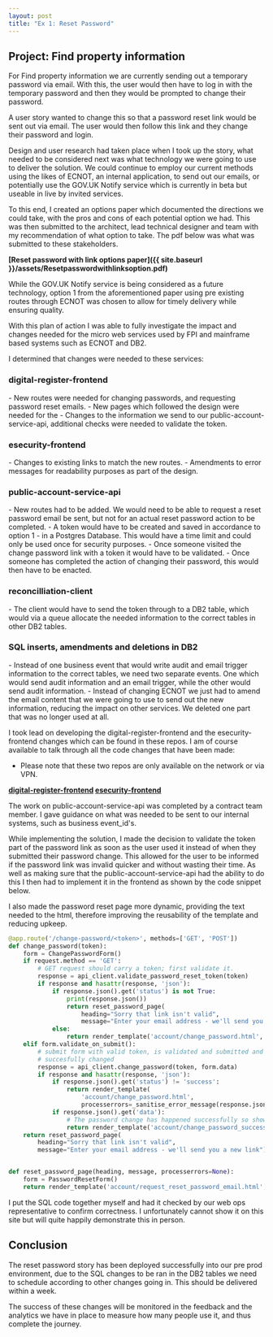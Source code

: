 ```yaml
---
layout: post
title: "Ex 1: Reset Password"
---
```


<h2>Project: Find property information</h2>

For Find property information we are currently sending out a temporary password via email.  With this, the user would then have to log in with the temporary password and then they would be prompted to change their password.

A user story wanted to change this so that a password reset link would be sent out via email.  The user would then follow this link and they change their password and login.

Design and user research had taken place when I took up the story, what needed to be considered next was what technology we were going to use to deliver the solution.  We could continue to employ our current methods using the likes of ECNOT, an internal application, to send out our emails, or potentially use the GOV.UK Notify service which is currently in beta but useable in live by invited services.

To this end, I created an options paper which documented the directions we could take, with the pros and cons of each potential option we had.  This was then submitted to the architect, lead technical designer and team with my recommendation of what option to take.  The pdf below was what was submitted to these stakeholders.

<b>[Reset password with link options paper]({{ site.baseurl }}/assets/Resetpasswordwithlinksoption.pdf)</b>

While the GOV.UK Notify service is being considered as a future technology, option 1 from the aforementioned paper using pre existing routes through ECNOT was chosen to allow for timely delivery while ensuring quality.

With this plan of action I was able to fully investigate the impact and changes needed for the micro web services used by FPI and mainframe based systems such as ECNOT and DB2.

I determined that changes were needed to these services:

<h3>digital-register-frontend</h3>
 - New routes were needed for changing passwords, and requesting password reset emails.  
 - New pages which followed the design were needed for the
 - Changes to the information we send to our public-account-service-api, additional checks were needed to validate the token.

<h3>esecurity-frontend</h3>
 - Changes to existing links to match the new routes.
 - Amendments to error messages for readability purposes as part of the design.

<h3>public-account-service-api</h3>
 - New routes had to be added.  We would need to be able to request a reset password email be sent, but not for an actual reset password action to be completed.
 - A token would have to be created and saved in accordance to option 1 - in a Postgres Database.  This would have a time limit and could only be used once for security purposes.
 - Once someone visited the change password link with a token it would have to be validated.
 - Once someone has completed the action of changing their password, this would then have to be enacted.

<h3>reconcilliation-client</h3>
 - The client would have to send the token through to a DB2 table, which would via a queue allocate the needed information to the correct tables in other DB2 tables.

<h3>SQL inserts, amendments and deletions in DB2</h3>
 - Instead of one business event that would write audit and email trigger information to the correct tables, we need two separate events.  One which would send audit information and an email trigger, while the other would send audit information.
 - Instead of changing ECNOT we just had to amend the email content that we were going to use to send out the new information, reducing the impact on other services.  We deleted one part that was no longer used at all.

I took lead on developing the digital-register-frontend and the esecurity-frontend changes which can be found in these repos.  I am of course available to talk through all the code changes that have been made:

* Please note that these two repos are only available on the network or via VPN.

<b>
    <a href="http://192.168.249.38/digital-register-view/digital-register-frontend">digital-register-frontend</a>
</b>

<b>
    <a href="http://192.168.249.38/digital-register-view/esecurity-frontend">esecurity-frontend</a>
</b>

The work on public-account-service-api was completed by a contract team member.  I gave guidance on what was needed to be sent to our internal systems, such as business event_id's.

While implementing the solution, I made the decision to validate the token part of the password link as soon as the user used it instead of when they submitted their password change.  This allowed for the user to be informed if the password link was invalid quicker and without wasting their time.  As well as making sure that the public-account-service-api had the ability to do this I then had to implement it in the frontend as shown by the code snippet below.

I also made the password reset page more dynamic, providing the text needed to the html, therefore improving the reusability of the template and reducing upkeep.

```Python
@app.route('/change-password/<token>', methods=['GET', 'POST'])
def change_password(token):
    form = ChangePasswordForm()
    if request.method == 'GET':
        # GET request should carry a token; first validate it.
        response = api_client.validate_password_reset_token(token)
        if response and hasattr(response, 'json'):
            if response.json().get('status') is not True:
                print(response.json())
                return reset_password_page(
                    heading="Sorry that link isn't valid",
                    message="Enter your email address - we'll send you a new link")
            else:
                return render_template('account/change_password.html', form=form, token=token)
    elif form.validate_on_submit():
        # submit form with valid token, is validated and submitted and will say whether password
        # succesfully changed
        response = api_client.change_password(token, form.data)
        if response and hasattr(response, 'json'):
            if response.json().get('status') != 'success':
                return render_template(
                    'account/change_password.html',
                    processerrors=_sanitise_error_message(response.json(), 'reset your password'))
            if response.json().get('data'):
                # The password change has happened successfully so shown the succesful page
                return render_template('account/change_password_successful.html')
    return reset_password_page(
        heading="Sorry that link isn't valid",
        message="Enter your email address - we'll send you a new link")


def reset_password_page(heading, message, processerrors=None):
    form = PasswordResetForm()
    return render_template('account/request_reset_password_email.html', form=form, heading=heading, message=message, processerrors=processerrors)
```


I put the SQL code together myself and had it checked by our web ops representative to confirm  correctness.  I unfortunately cannot show it on this site but will quite happily demonstrate this in person.

<h2>Conclusion</h2>

The reset password story has been deployed successfully into our pre prod environment, due to the SQL changes to be ran in the DB2 tables we need to schedule according to other changes going in.  This should be delivered within a week.

The success of these changes will be monitored in the feedback and the analytics we have in place to measure how many people use it, and thus complete the journey.

